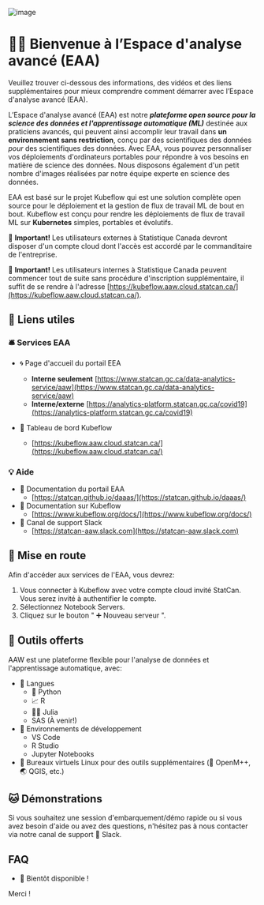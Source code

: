 ![image](https://user-images.githubusercontent.com/8212170/158243976-0ee25082-f3dc-4724-b8c3-1430c7f2a461.png)


# 🧙🔮 Bienvenue à l’Espace d'analyse avancé (EAA)

Veuillez trouver ci-dessous des informations, des vidéos et des liens supplémentaires pour mieux comprendre comment démarrer avec l’Espace d'analyse avancé (EAA).

L’Espace d'analyse avancé (EAA) est notre **_plateforme open source pour la science des données et l'apprentissage automatique (ML)_** destinée aux praticiens avancés, qui peuvent ainsi accomplir leur travail dans **un environnement sans restriction**, conçu par des scientifiques des données _pour_ des scientifiques des données. Avec EAA, vous pouvez personnaliser vos déploiements d'ordinateurs portables pour répondre à vos besoins en matière de science des données. Nous disposons également d'un petit nombre d'images réalisées par notre équipe experte en science des données.

EAA est basé sur le projet Kubeflow qui est une solution complète open source pour le déploiement et la gestion de flux de travail ML de bout en bout. Kubeflow est conçu pour rendre les déploiements de flux de travail ML sur **Kubernetes** simples, portables et évolutifs.

🔔 **Important!** Les utilisateurs externes à Statistique Canada devront disposer d'un compte cloud dont l'accès est accordé par le commanditaire de l'entreprise.

🔔 **Important!** Les utilisateurs internes à Statistique Canada peuvent commencer tout de suite sans procédure d'inscription supplémentaire, il suffit de se rendre à l'adresse [https://kubeflow.aaw.cloud.statcan.ca/](https://kubeflow.aaw.cloud.statcan.ca/).

## 🔗 Liens utiles

### 🛎️ Services EAA

- 🌀 Page d'accueil du portail EEA
  - **Interne seulement** [https://www.statcan.gc.ca/data-analytics-service/aaw](https://www.statcan.gc.ca/data-analytics-service/aaw)
  - **Interne/externe** [https://analytics-platform.statcan.gc.ca/covid19](https://analytics-platform.statcan.gc.ca/covid19)

- 🤖 Tableau de bord Kubeflow
  - [https://kubeflow.aaw.cloud.statcan.ca/](https://kubeflow.aaw.cloud.statcan.ca/) 

### 💡 Aide

- 📗 Documentation du portail EAA
  - [https://statcan.github.io/daaas/](https://statcan.github.io/daaas/)
- 📘 Documentation sur Kubeflow
  - [https://www.kubeflow.org/docs/](https://www.kubeflow.org/docs/)  
- 🤝 Canal de support Slack
  - [https://statcan-aaw.slack.com](https://statcan-aaw.slack.com)

## 🧭 Mise en route

Afin d'accéder aux services de l'EAA, vous devrez:

1. Vous connecter à Kubeflow avec votre compte cloud invité StatCan. Vous serez invité à authentifier le compte.
2. Sélectionnez Notebook Servers.
3. Cliquez sur le bouton " ➕ Nouveau serveur ".

## 🧰 Outils offerts

AAW est une plateforme flexible pour l'analyse de données et l'apprentissage automatique, avec:

- 📜 Langues
  - 🐍 Python
  - 📈 R
  - 👩🔬 Julia
  - SAS (À venir!)
- 🧮 Environnements de développement
  - VS Code
  - R Studio
  - Jupyter Notebooks
- 🐧 Bureaux virtuels Linux pour des outils supplémentaires (🧫 OpenM++, 🌏 QGIS, etc.)

## 🐱 Démonstrations

Si vous souhaitez une session d'embarquement/démo rapide ou si vous avez besoin d'aide ou avez des questions, n'hésitez pas à nous contacter via notre canal de support 🤝 Slack.

## FAQ

- 🚧 Bientôt disponible !

Merci !

